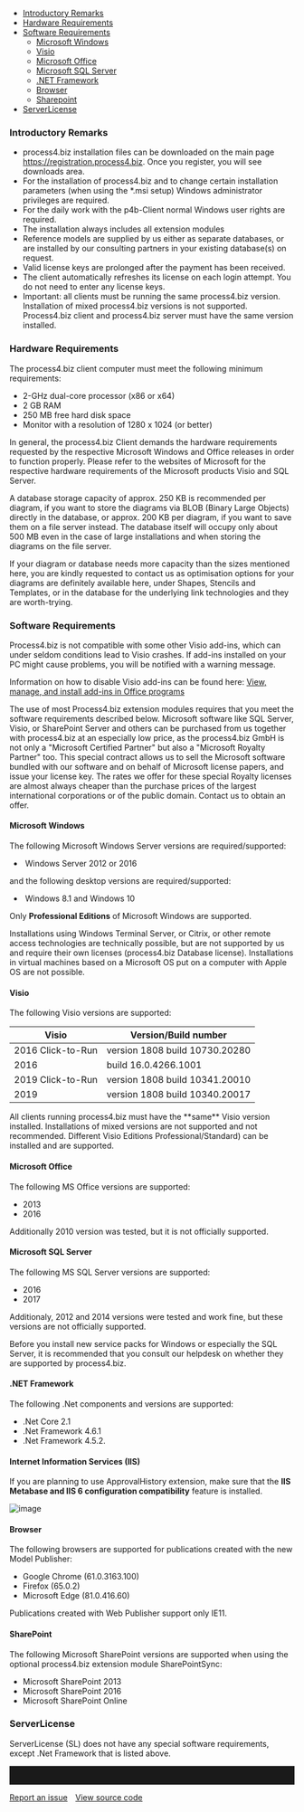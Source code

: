 - [Introductory Remarks](#introductory-remarks)
- [Hardware Requirements](#hardware-requirements)
- [Software Requirements](#software-requirements)
  - [Microsoft Windows](#microsoft-windows)   
  - [Visio](#visio)
  - [Microsoft Office](#microsoft-office)
  - [Microsoft SQL Server](#microsoft-sql-server)
  - [.NET Framework](#net-framework)
  - [Browser](#browser)
  - [Sharepoint](#sharepoint)
- [ServerLicense](#serverlicense)


### Introductory Remarks

-   process4.biz installation files can be downloaded on the main page https://registration.process4.biz. Once you register, you will see downloads area.
-   For the installation of process4.biz and to change certain installation parameters (when using the \*.msi setup) Windows administrator privileges are required.
-   For the daily work with the p4b-Client normal Windows user rights are required.
-   The installation always includes all extension modules
-   Reference models are supplied by us either as separate databases, or
    are installed by our consulting partners in your existing
    database(s) on request.
-   Valid license keys are prolonged after the payment has been received.
-   The client automatically refreshes its license on each login attempt. You do not need to enter any license keys.
-   Important: all clients must be running the same process4.biz
    version. Installation of mixed process4.biz versions is not
    supported. Process4.biz client and process4.biz server must have the
    same version installed.


### Hardware Requirements

The process4.biz client computer must meet the following minimum
requirements:

-   2-GHz dual-core processor (x86 or x64)
-   2 GB RAM
-   250 MB free hard disk space
-   Monitor with a resolution of 1280 x 1024 (or better)

<div class="info">
  In general, the process4.biz Client demands the hardware requirements requested by the respective Microsoft Windows and Office releases in order to function properly. Please refer to the websites of Microsoft for the respective hardware requirements of the Microsoft products Visio and SQL Server.
  </div>
         
A database storage capacity of approx. 250 KB is recommended per diagram, if you want to store the diagrams via BLOB (Binary Large Objects) directly in the database, or approx. 200 KB per diagram, if you want to save them on a file server instead. The database itself will
occupy only about 500 MB even in the case of large installations and when storing the diagrams on the file server.

If your diagram or database needs more capacity than the sizes mentioned here, you are kindly requested to contact us as optimisation options for your diagrams are definitely available here, under Shapes, Stencils and Templates, or in the database for the underlying link technologies and they are worth-trying.

### Software Requirements

Process4.biz is not compatible with some other Visio add-ins, which can under seldom conditions lead to Visio crashes. If add-ins installed on your PC might cause problems, you will be notified with a warning message.

Information on how to disable Visio add-ins can be found here: [View, manage, and install add-ins in Office programs](https://support.office.com/en-us/article/View-manage-and-install-add-ins-in-Office-programs-16278816-1948-4028-91E5-76DCA5380F8D)

The use of most Process4.biz extension modules requires that you meet the software requirements described below. Microsoft software like SQL Server, Visio, or SharePoint Server and others can be purchased from us together with process4.biz at an especially low price, as the process4.biz GmbH is not only a "Microsoft Certified Partner" but also a "Microsoft Royalty Partner" too. This special contract allows us to sell the Microsoft software bundled with our software and on behalf of Microsoft license papers, and issue your license key. The rates we offer for these special Royalty licenses are almost always cheaper than the purchase prices of the largest international corporations or of the public domain. Contact us to obtain an offer.

#### Microsoft Windows

The following Microsoft Windows Server versions are required/supported:

-    Windows Server 2012 or 2016

and the following desktop versions are required/supported:

-    Windows 8.1 and Windows 10

Only __Professional Editions__ of Microsoft Windows are supported.

Installations using Windows Terminal Server, or Citrix, or other remote access technologies are technically possible, but are not supported by us and require their own licenses (process4.biz Database license). Installations in virtual machines based on a Microsoft OS put on a computer with Apple OS are not possible.

#### Visio

The following Visio versions are supported:

| Visio | Version/Build number |
| ------------- |-------------|
| 2016 Click-to-Run | version 1808 build 10730.20280 |
| 2016 | build 16.0.4266.1001 |
| 2019 Click-to-Run | version 1808 build 10341.20010 |
| 2019 | version 1808 build 10340.20017 |

<div class="info">
All clients running process4.biz must have the **same** Visio version installed. Installations of mixed versions are not supported and not recommended. Different Visio Editions Professional/Standard) can be installed and are supported.
</div>

#### Microsoft Office

The following MS Office versions are supported:
- 2013
- 2016
 
Additionally 2010 version was tested, but it is not officially supported.

#### Microsoft SQL Server 

The following MS SQL Server versions are supported: 
- 2016
- 2017
 
Additionaly, 2012 and 2014 versions were tested and work fine, but these versions are not officially supported.

<div class="warning">
Before you install new service packs for Windows or especially the SQL Server, it is recommended that you consult our helpdesk on whether they are supported by process4.biz.
</div>

#### .NET Framework

The following .Net components and versions are supported: 
- .Net Core 2.1
- .Net Framework 4.6.1
- .Net Framework 4.5.2.

#### Internet Information Services (IIS)

If you are planning to use ApprovalHistory extension, make sure that the __IIS Metabase and IIS 6 configuration compatibility__ feature is installed. 

![image](//images.ctfassets.net/6mz8d8cle1nl/3XT9M0zMT6nR7AulX3plIW/26825a9a028fe9d79f1b62d5feb1137f/image.png)

#### Browser

The following browsers are supported for publications created with the new Model Publisher: 
- Google Chrome (61.0.3163.100)
- Firefox (65.0.2)
- Microsoft Edge (81.0.416.60)

Publications created with Web Publisher support only IE11.

#### SharePoint

The following Microsoft SharePoint versions are supported when using the optional process4.biz extension module SharePointSync:
- Microsoft SharePoint 2013
- Microsoft SharePoint 2016
- Microsoft SharePoint Online


### ServerLicense

ServerLicense (SL) does not have any special software requirements, except .Net Framework that is listed above.
<hr style="padding-top:2rem" />
<a href="https://github.com/process4/docs/issues" target="_blank" class="bgw btn btn-primary btn-lg shadow-sm">Report an issue</a>
<a href="https://github.com/process4/docs" target="_blank" class="bgw btn btn-primary btn-lg shadow-sm" style="margin-left:10px;">View source code</a>